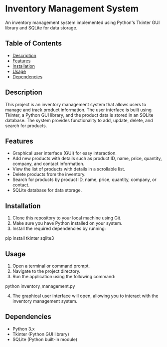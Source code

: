 # Inventory Management System

An inventory management system implemented using Python's Tkinter GUI library and SQLite for data storage.

## Table of Contents

- [Description](#description)
- [Features](#features)
- [Installation](#installation)
- [Usage](#usage)
- [Dependencies](#dependencies)

## Description

This project is an inventory management system that allows users to manage and track product information. The user interface is built using Tkinter, a Python GUI library, and the product data is stored in an SQLite database. The system provides functionality to add, update, delete, and search for products.

## Features

- Graphical user interface (GUI) for easy interaction.
- Add new products with details such as product ID, name, price, quantity, company, and contact information.
- View the list of products with details in a scrollable list.
- Delete products from the inventory.
- Search for products by product ID, name, price, quantity, company, or contact.
- SQLite database for data storage.

## Installation

1. Clone this repository to your local machine using Git.
2. Make sure you have Python installed on your system.
3. Install the required dependencies by running:

pip install tkinter sqlite3

## Usage

1. Open a terminal or command prompt.
2. Navigate to the project directory.
3. Run the application using the following command:

python inventory_management.py


4. The graphical user interface will open, allowing you to interact with the inventory management system.

## Dependencies

- Python 3.x
- Tkinter (Python GUI library)
- SQLite (Python built-in module)
